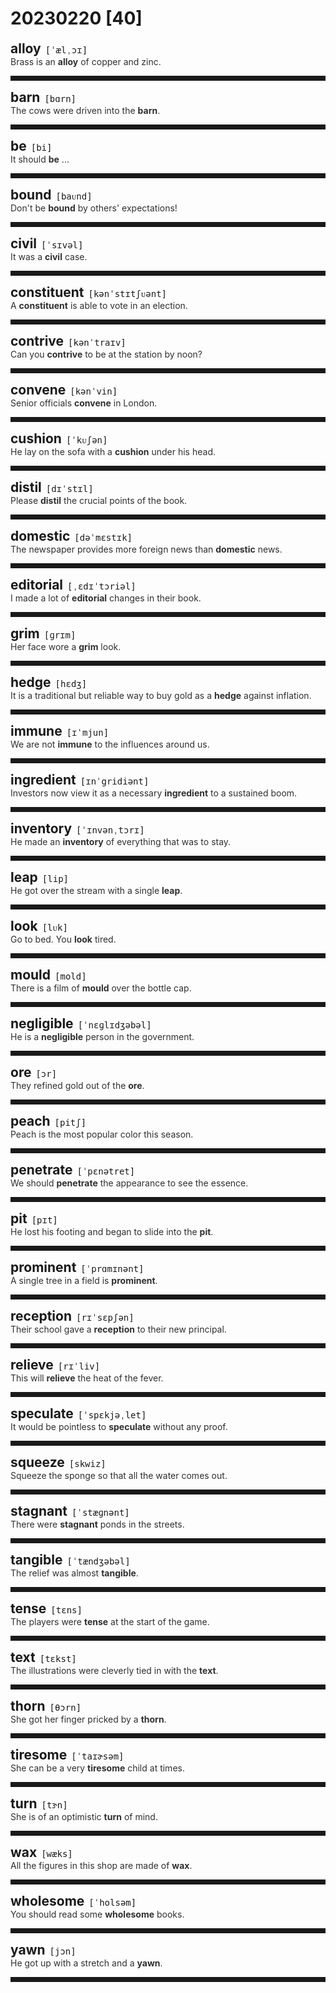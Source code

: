 <style>
/*不显示details的三角符号*/
details > summary::marker {
    display: none;
    content: none;
}
/*去掉外边框*/
details summary{
    outline:none;
    cursor:pointer;/*鼠标放上去之后变成手型*/
}
/*去掉前面默认的小黑三角*/
details summary::-webkit-details-marker{
    display:none; 
}
</style>
# 20230220 [40]  

<div style="display: flex;align-items: baseline;">
    <h2 style="margin-bottom: 0;margin-top: 0">alloy</h2>
    <p style="padding:0 .5em; margin: 0;font-family: monospace;">[ˈælˌɔɪ]</p>
    <p class="interpretation_1507" style="display:none ;padding:0 .5em; margin: 0; white-space: nowrap;overflow: hidden;text-overflow: ellipsis;">n. 合金
v. 把…铸成合金</p>
</div>
<details class="details_1507">
    <summary style="color: #303030;">Brass is an <strong>alloy</strong> of copper and zinc.</summary>
    黄铜是铜和锌的合金。
</details>
<hr style="padding-bottom: 0.5em;" />


<div style="display: flex;align-items: baseline;">
    <h2 style="margin-bottom: 0;margin-top: 0">barn</h2>
    <p style="padding:0 .5em; margin: 0;font-family: monospace;">[bɑrn]</p>
    <p class="interpretation_1507" style="display:none ;padding:0 .5em; margin: 0; white-space: nowrap;overflow: hidden;text-overflow: ellipsis;">n. 谷仓；牲口棚</p>
</div>
<details class="details_1507">
    <summary style="color: #303030;">The cows were driven into the <strong>barn</strong>.</summary>
    牛被赶进了牲口棚。
</details>
<hr style="padding-bottom: 0.5em;" />


<div style="display: flex;align-items: baseline;">
    <h2 style="margin-bottom: 0;margin-top: 0">be</h2>
    <p style="padding:0 .5em; margin: 0;font-family: monospace;">[bi]</p>
    <p class="interpretation_1507" style="display:none ;padding:0 .5em; margin: 0; white-space: nowrap;overflow: hidden;text-overflow: ellipsis;">v. 是；存在；成为</p>
</div>
<details class="details_1507">
    <summary style="color: #303030;">It should <strong>be</strong> ...</summary>
    它应该是…
</details>
<hr style="padding-bottom: 0.5em;" />


<div style="display: flex;align-items: baseline;">
    <h2 style="margin-bottom: 0;margin-top: 0">bound</h2>
    <p style="padding:0 .5em; margin: 0;font-family: monospace;">[baᴜnd]</p>
    <p class="interpretation_1507" style="display:none ;padding:0 .5em; margin: 0; white-space: nowrap;overflow: hidden;text-overflow: ellipsis;">adj. 必定的；有义务的
v. 跳跃；形成…的疆界
n. 跳跃
v. 捆绑；“bind”的过去式和过去分词</p>
</div>
<details class="details_1507">
    <summary style="color: #303030;">Don't be <strong>bound</strong> by others' expectations!</summary>
    不要被他人的期望所束缚！
</details>
<hr style="padding-bottom: 0.5em;" />


<div style="display: flex;align-items: baseline;">
    <h2 style="margin-bottom: 0;margin-top: 0">civil</h2>
    <p style="padding:0 .5em; margin: 0;font-family: monospace;">[ˈsɪvəl]</p>
    <p class="interpretation_1507" style="display:none ;padding:0 .5em; margin: 0; white-space: nowrap;overflow: hidden;text-overflow: ellipsis;">adj. 公民的；国内的；民用的；文明的</p>
</div>
<details class="details_1507">
    <summary style="color: #303030;">It was a <strong>civil</strong> case.</summary>
    这是一起民事案件。
</details>
<hr style="padding-bottom: 0.5em;" />


<div style="display: flex;align-items: baseline;">
    <h2 style="margin-bottom: 0;margin-top: 0">constituent</h2>
    <p style="padding:0 .5em; margin: 0;font-family: monospace;">[kənˈstɪtʃᴜənt]</p>
    <p class="interpretation_1507" style="display:none ;padding:0 .5em; margin: 0; white-space: nowrap;overflow: hidden;text-overflow: ellipsis;">adj. 组成的；构成的；立宪的
n. 成分；要素；选区内的选民</p>
</div>
<details class="details_1507">
    <summary style="color: #303030;">A <strong>constituent</strong> is able to vote in an election.</summary>
    选民可以在选举中进行投票。
</details>
<hr style="padding-bottom: 0.5em;" />


<div style="display: flex;align-items: baseline;">
    <h2 style="margin-bottom: 0;margin-top: 0">contrive</h2>
    <p style="padding:0 .5em; margin: 0;font-family: monospace;">[kənˈtraɪv]</p>
    <p class="interpretation_1507" style="display:none ;padding:0 .5em; margin: 0; white-space: nowrap;overflow: hidden;text-overflow: ellipsis;">v. 图谋；发明；设计；设法做到</p>
</div>
<details class="details_1507">
    <summary style="color: #303030;">Can you <strong>contrive</strong> to be at the station by noon?</summary>
    你能设法在中午前赶到车站吗？
</details>
<hr style="padding-bottom: 0.5em;" />


<div style="display: flex;align-items: baseline;">
    <h2 style="margin-bottom: 0;margin-top: 0">convene</h2>
    <p style="padding:0 .5em; margin: 0;font-family: monospace;">[kənˈvin]</p>
    <p class="interpretation_1507" style="display:none ;padding:0 .5em; margin: 0; white-space: nowrap;overflow: hidden;text-overflow: ellipsis;">v. 召集；集合；开会</p>
</div>
<details class="details_1507">
    <summary style="color: #303030;">Senior officials <strong>convene</strong> in London.</summary>
    高级官员于伦敦集合。
</details>
<hr style="padding-bottom: 0.5em;" />


<div style="display: flex;align-items: baseline;">
    <h2 style="margin-bottom: 0;margin-top: 0">cushion</h2>
    <p style="padding:0 .5em; margin: 0;font-family: monospace;">[ˈkᴜʃən]</p>
    <p class="interpretation_1507" style="display:none ;padding:0 .5em; margin: 0; white-space: nowrap;overflow: hidden;text-overflow: ellipsis;">n. 靠垫；软垫；缓冲物
v. 加衬垫；对…起缓冲作用；减轻…</p>
</div>
<details class="details_1507">
    <summary style="color: #303030;">He lay on the sofa with a <strong>cushion</strong> under his head.</summary>
    他躺在沙发上，头底下枕了一个靠垫。
</details>
<hr style="padding-bottom: 0.5em;" />


<div style="display: flex;align-items: baseline;">
    <h2 style="margin-bottom: 0;margin-top: 0">distil</h2>
    <p style="padding:0 .5em; margin: 0;font-family: monospace;">[dɪˈstɪl]</p>
    <p class="interpretation_1507" style="display:none ;padding:0 .5em; margin: 0; white-space: nowrap;overflow: hidden;text-overflow: ellipsis;">v. 蒸馏；用蒸馏法提取；提炼</p>
</div>
<details class="details_1507">
    <summary style="color: #303030;">Please <strong>distil</strong> the crucial points of the book.</summary>
    请从本书中提炼出关键点。
</details>
<hr style="padding-bottom: 0.5em;" />


<div style="display: flex;align-items: baseline;">
    <h2 style="margin-bottom: 0;margin-top: 0">domestic</h2>
    <p style="padding:0 .5em; margin: 0;font-family: monospace;">[dəˈmɛstɪk]</p>
    <p class="interpretation_1507" style="display:none ;padding:0 .5em; margin: 0; white-space: nowrap;overflow: hidden;text-overflow: ellipsis;">adj. 家庭的；国内的；驯养的
n. 佣人</p>
</div>
<details class="details_1507">
    <summary style="color: #303030;">The newspaper provides more foreign news than <strong>domestic</strong> news.</summary>
    这家报纸刊登的国外消息多于国内消息。
</details>
<hr style="padding-bottom: 0.5em;" />


<div style="display: flex;align-items: baseline;">
    <h2 style="margin-bottom: 0;margin-top: 0">editorial</h2>
    <p style="padding:0 .5em; margin: 0;font-family: monospace;">[ˌɛdɪˈtɔriəl]</p>
    <p class="interpretation_1507" style="display:none ;padding:0 .5em; margin: 0; white-space: nowrap;overflow: hidden;text-overflow: ellipsis;">adj. 编辑的；社论的
n. 社论</p>
</div>
<details class="details_1507">
    <summary style="color: #303030;">I made a lot of <strong>editorial</strong> changes in their book.</summary>
    我在他们的书上做了许多编辑上的修改。
</details>
<hr style="padding-bottom: 0.5em;" />


<div style="display: flex;align-items: baseline;">
    <h2 style="margin-bottom: 0;margin-top: 0">grim</h2>
    <p style="padding:0 .5em; margin: 0;font-family: monospace;">[ɡrɪm]</p>
    <p class="interpretation_1507" style="display:none ;padding:0 .5em; margin: 0; white-space: nowrap;overflow: hidden;text-overflow: ellipsis;">adj. 严厉的；严峻的；冷酷无情的；坚定的；可怕的</p>
</div>
<details class="details_1507">
    <summary style="color: #303030;">Her face wore a <strong>grim</strong> look.</summary>
    她脸上显出严厉的神情。
</details>
<hr style="padding-bottom: 0.5em;" />


<div style="display: flex;align-items: baseline;">
    <h2 style="margin-bottom: 0;margin-top: 0">hedge</h2>
    <p style="padding:0 .5em; margin: 0;font-family: monospace;">[hɛdʒ]</p>
    <p class="interpretation_1507" style="display:none ;padding:0 .5em; margin: 0; white-space: nowrap;overflow: hidden;text-overflow: ellipsis;">n. 树篱；防止损失的手段
v. 用树篱围住；限制；避免</p>
</div>
<details class="details_1507">
    <summary style="color: #303030;">It is a traditional but reliable way to buy gold as a <strong>hedge</strong> against inflation.</summary>
    通过购买黄金来防范通货膨胀是一个传统但可靠的方法。
</details>
<hr style="padding-bottom: 0.5em;" />


<div style="display: flex;align-items: baseline;">
    <h2 style="margin-bottom: 0;margin-top: 0">immune</h2>
    <p style="padding:0 .5em; margin: 0;font-family: monospace;">[ɪˈmjun]</p>
    <p class="interpretation_1507" style="display:none ;padding:0 .5em; margin: 0; white-space: nowrap;overflow: hidden;text-overflow: ellipsis;">adj. 免疫的；有免疫力的；不受影响的</p>
</div>
<details class="details_1507">
    <summary style="color: #303030;">We are not <strong>immune</strong> to the influences around us.</summary>
    我们不能不受周围环境的影响。
</details>
<hr style="padding-bottom: 0.5em;" />


<div style="display: flex;align-items: baseline;">
    <h2 style="margin-bottom: 0;margin-top: 0">ingredient</h2>
    <p style="padding:0 .5em; margin: 0;font-family: monospace;">[ɪnˈgridiənt]</p>
    <p class="interpretation_1507" style="display:none ;padding:0 .5em; margin: 0; white-space: nowrap;overflow: hidden;text-overflow: ellipsis;">n. 成分；配料；要素；因素</p>
</div>
<details class="details_1507">
    <summary style="color: #303030;">Investors now view it as a necessary <strong>ingredient</strong> to a sustained boom.</summary>
    现在投资者却将其看作持续繁荣必不可少的一个因素。
</details>
<hr style="padding-bottom: 0.5em;" />


<div style="display: flex;align-items: baseline;">
    <h2 style="margin-bottom: 0;margin-top: 0">inventory</h2>
    <p style="padding:0 .5em; margin: 0;font-family: monospace;">[ˈɪnvənˌtɔrɪ]</p>
    <p class="interpretation_1507" style="display:none ;padding:0 .5em; margin: 0; white-space: nowrap;overflow: hidden;text-overflow: ellipsis;">n. 详细目录；清单；储备；存货</p>
</div>
<details class="details_1507">
    <summary style="color: #303030;">He made an <strong>inventory</strong> of everything that was to stay.</summary>
    他把所有要留下的东西列了详细的清单。
</details>
<hr style="padding-bottom: 0.5em;" />


<div style="display: flex;align-items: baseline;">
    <h2 style="margin-bottom: 0;margin-top: 0">leap</h2>
    <p style="padding:0 .5em; margin: 0;font-family: monospace;">[lip]</p>
    <p class="interpretation_1507" style="display:none ;padding:0 .5em; margin: 0; white-space: nowrap;overflow: hidden;text-overflow: ellipsis;">v. 跳跃
n. 跳跃</p>
</div>
<details class="details_1507">
    <summary style="color: #303030;">He got over the stream with a single <strong>leap</strong>.</summary>
    他一跃就跳过了小溪。
</details>
<hr style="padding-bottom: 0.5em;" />


<div style="display: flex;align-items: baseline;">
    <h2 style="margin-bottom: 0;margin-top: 0">look</h2>
    <p style="padding:0 .5em; margin: 0;font-family: monospace;">[lᴜk]</p>
    <p class="interpretation_1507" style="display:none ;padding:0 .5em; margin: 0; white-space: nowrap;overflow: hidden;text-overflow: ellipsis;">v. 看；看上去
n. 看</p>
</div>
<details class="details_1507">
    <summary style="color: #303030;">Go to bed. You <strong>look</strong> tired.</summary>
    去睡觉吧，你看起来很累。
</details>
<hr style="padding-bottom: 0.5em;" />


<div style="display: flex;align-items: baseline;">
    <h2 style="margin-bottom: 0;margin-top: 0">mould</h2>
    <p style="padding:0 .5em; margin: 0;font-family: monospace;">[mold]</p>
    <p class="interpretation_1507" style="display:none ;padding:0 .5em; margin: 0; white-space: nowrap;overflow: hidden;text-overflow: ellipsis;">n. 霉；模具
v. 发霉；铸造</p>
</div>
<details class="details_1507">
    <summary style="color: #303030;">There is a film of <strong>mould</strong> over the bottle cap.</summary>
    瓶盖上有一层薄薄的霉菌。
</details>
<hr style="padding-bottom: 0.5em;" />


<div style="display: flex;align-items: baseline;">
    <h2 style="margin-bottom: 0;margin-top: 0">negligible</h2>
    <p style="padding:0 .5em; margin: 0;font-family: monospace;">[ˈnɛɡlɪdʒəbəl]</p>
    <p class="interpretation_1507" style="display:none ;padding:0 .5em; margin: 0; white-space: nowrap;overflow: hidden;text-overflow: ellipsis;">adj. 可以忽略的；微不足道的</p>
</div>
<details class="details_1507">
    <summary style="color: #303030;">He is a <strong>negligible</strong> person in the government.</summary>
    在政府中他是个微不足道的人。
</details>
<hr style="padding-bottom: 0.5em;" />


<div style="display: flex;align-items: baseline;">
    <h2 style="margin-bottom: 0;margin-top: 0">ore</h2>
    <p style="padding:0 .5em; margin: 0;font-family: monospace;">[ɔr]</p>
    <p class="interpretation_1507" style="display:none ;padding:0 .5em; margin: 0; white-space: nowrap;overflow: hidden;text-overflow: ellipsis;">n. 矿石</p>
</div>
<details class="details_1507">
    <summary style="color: #303030;">They refined gold out of the <strong>ore</strong>.</summary>
    他们从矿石中提炼出黄金。
</details>
<hr style="padding-bottom: 0.5em;" />


<div style="display: flex;align-items: baseline;">
    <h2 style="margin-bottom: 0;margin-top: 0">peach</h2>
    <p style="padding:0 .5em; margin: 0;font-family: monospace;">[pitʃ]</p>
    <p class="interpretation_1507" style="display:none ;padding:0 .5em; margin: 0; white-space: nowrap;overflow: hidden;text-overflow: ellipsis;">n. 桃子；桃树；桃红色</p>
</div>
<details class="details_1507">
    <summary style="color: #303030;">Peach is the most popular color this season.</summary>
    桃红色是这一季最受欢迎的颜色。
</details>
<hr style="padding-bottom: 0.5em;" />


<div style="display: flex;align-items: baseline;">
    <h2 style="margin-bottom: 0;margin-top: 0">penetrate</h2>
    <p style="padding:0 .5em; margin: 0;font-family: monospace;">[ˈpɛnətret]</p>
    <p class="interpretation_1507" style="display:none ;padding:0 .5em; margin: 0; white-space: nowrap;overflow: hidden;text-overflow: ellipsis;">v. 渗透；看穿；洞察</p>
</div>
<details class="details_1507">
    <summary style="color: #303030;">We should <strong>penetrate</strong> the appearance to see the essence.</summary>
    我们要透过现象看本质。
</details>
<hr style="padding-bottom: 0.5em;" />


<div style="display: flex;align-items: baseline;">
    <h2 style="margin-bottom: 0;margin-top: 0">pit</h2>
    <p style="padding:0 .5em; margin: 0;font-family: monospace;">[pɪt]</p>
    <p class="interpretation_1507" style="display:none ;padding:0 .5em; margin: 0; white-space: nowrap;overflow: hidden;text-overflow: ellipsis;">n. 坑；凹洞；矿井
v. 使凹陷</p>
</div>
<details class="details_1507">
    <summary style="color: #303030;">He lost his footing and began to slide into the <strong>pit</strong>.</summary>
    他一脚踩空，开始往坑里滑。
</details>
<hr style="padding-bottom: 0.5em;" />


<div style="display: flex;align-items: baseline;">
    <h2 style="margin-bottom: 0;margin-top: 0">prominent</h2>
    <p style="padding:0 .5em; margin: 0;font-family: monospace;">[ˈprɑmɪnənt]</p>
    <p class="interpretation_1507" style="display:none ;padding:0 .5em; margin: 0; white-space: nowrap;overflow: hidden;text-overflow: ellipsis;">adj. 突出的；显著的；杰出的</p>
</div>
<details class="details_1507">
    <summary style="color: #303030;">A single tree in a field is <strong>prominent</strong>.</summary>
    田野中独立的一棵树是极为突出的。
</details>
<hr style="padding-bottom: 0.5em;" />


<div style="display: flex;align-items: baseline;">
    <h2 style="margin-bottom: 0;margin-top: 0">reception</h2>
    <p style="padding:0 .5em; margin: 0;font-family: monospace;">[rɪˈsɛpʃən]</p>
    <p class="interpretation_1507" style="display:none ;padding:0 .5em; margin: 0; white-space: nowrap;overflow: hidden;text-overflow: ellipsis;">n. 接待；招待会</p>
</div>
<details class="details_1507">
    <summary style="color: #303030;">Their school gave a <strong>reception</strong> to their new principal.</summary>
    他们学校为新校长举办了一个招待会。
</details>
<hr style="padding-bottom: 0.5em;" />


<div style="display: flex;align-items: baseline;">
    <h2 style="margin-bottom: 0;margin-top: 0">relieve</h2>
    <p style="padding:0 .5em; margin: 0;font-family: monospace;">[rɪˈliv]</p>
    <p class="interpretation_1507" style="display:none ;padding:0 .5em; margin: 0; white-space: nowrap;overflow: hidden;text-overflow: ellipsis;">v. 减轻；缓解</p>
</div>
<details class="details_1507">
    <summary style="color: #303030;">This will <strong>relieve</strong> the heat of the fever.</summary>
    这会减轻发烧的热度。
</details>
<hr style="padding-bottom: 0.5em;" />


<div style="display: flex;align-items: baseline;">
    <h2 style="margin-bottom: 0;margin-top: 0">speculate</h2>
    <p style="padding:0 .5em; margin: 0;font-family: monospace;">[ˈspɛkjəˌlet]</p>
    <p class="interpretation_1507" style="display:none ;padding:0 .5em; margin: 0; white-space: nowrap;overflow: hidden;text-overflow: ellipsis;">v. 推测；思索；投机</p>
</div>
<details class="details_1507">
    <summary style="color: #303030;">It would be pointless to <strong>speculate</strong> without any proof.</summary>
    我们没有证据的情况下，妄加推测是没有意义的。
</details>
<hr style="padding-bottom: 0.5em;" />


<div style="display: flex;align-items: baseline;">
    <h2 style="margin-bottom: 0;margin-top: 0">squeeze</h2>
    <p style="padding:0 .5em; margin: 0;font-family: monospace;">[skwiz]</p>
    <p class="interpretation_1507" style="display:none ;padding:0 .5em; margin: 0; white-space: nowrap;overflow: hidden;text-overflow: ellipsis;">v. 捏；榨；挤（进）
n. 捏；榨；挤</p>
</div>
<details class="details_1507">
    <summary style="color: #303030;">Squeeze the sponge so that all the water comes out.</summary>
    捏紧海绵，把水挤出来。
</details>
<hr style="padding-bottom: 0.5em;" />


<div style="display: flex;align-items: baseline;">
    <h2 style="margin-bottom: 0;margin-top: 0">stagnant</h2>
    <p style="padding:0 .5em; margin: 0;font-family: monospace;">[ˈstæɡnənt]</p>
    <p class="interpretation_1507" style="display:none ;padding:0 .5em; margin: 0; white-space: nowrap;overflow: hidden;text-overflow: ellipsis;">adj. 不流动的；停滞的；不景气的</p>
</div>
<details class="details_1507">
    <summary style="color: #303030;">There were <strong>stagnant</strong> ponds in the streets.</summary>
    街上有死水潭。
</details>
<hr style="padding-bottom: 0.5em;" />


<div style="display: flex;align-items: baseline;">
    <h2 style="margin-bottom: 0;margin-top: 0">tangible</h2>
    <p style="padding:0 .5em; margin: 0;font-family: monospace;">[ˈtændʒəbəl]</p>
    <p class="interpretation_1507" style="display:none ;padding:0 .5em; margin: 0; white-space: nowrap;overflow: hidden;text-overflow: ellipsis;">adj. 可触摸的；实际的；有形的；确凿的</p>
</div>
<details class="details_1507">
    <summary style="color: #303030;">The relief was almost <strong>tangible</strong>.</summary>
    这种解脱几乎可以感觉得到。
</details>
<hr style="padding-bottom: 0.5em;" />


<div style="display: flex;align-items: baseline;">
    <h2 style="margin-bottom: 0;margin-top: 0">tense</h2>
    <p style="padding:0 .5em; margin: 0;font-family: monospace;">[tɛns]</p>
    <p class="interpretation_1507" style="display:none ;padding:0 .5em; margin: 0; white-space: nowrap;overflow: hidden;text-overflow: ellipsis;">adj. 紧张的；拉紧的
n. 时态</p>
</div>
<details class="details_1507">
    <summary style="color: #303030;">The players were <strong>tense</strong> at the start of the game.</summary>
    队员们在比赛开始时很紧张。
</details>
<hr style="padding-bottom: 0.5em;" />


<div style="display: flex;align-items: baseline;">
    <h2 style="margin-bottom: 0;margin-top: 0">text</h2>
    <p style="padding:0 .5em; margin: 0;font-family: monospace;">[tɛkst]</p>
    <p class="interpretation_1507" style="display:none ;padding:0 .5em; margin: 0; white-space: nowrap;overflow: hidden;text-overflow: ellipsis;">n. 文本；课文
v. 发短信</p>
</div>
<details class="details_1507">
    <summary style="color: #303030;">The illustrations were cleverly tied in with the <strong>text</strong>.</summary>
    插图与文本配合得很巧妙。
</details>
<hr style="padding-bottom: 0.5em;" />


<div style="display: flex;align-items: baseline;">
    <h2 style="margin-bottom: 0;margin-top: 0">thorn</h2>
    <p style="padding:0 .5em; margin: 0;font-family: monospace;">[θɔrn]</p>
    <p class="interpretation_1507" style="display:none ;padding:0 .5em; margin: 0; white-space: nowrap;overflow: hidden;text-overflow: ellipsis;">n. 刺；棘；荆棘</p>
</div>
<details class="details_1507">
    <summary style="color: #303030;">She got her finger pricked by a <strong>thorn</strong>.</summary>
    她的手指被刺扎了一下。
</details>
<hr style="padding-bottom: 0.5em;" />


<div style="display: flex;align-items: baseline;">
    <h2 style="margin-bottom: 0;margin-top: 0">tiresome</h2>
    <p style="padding:0 .5em; margin: 0;font-family: monospace;">[ˈtaɪɚsəm]</p>
    <p class="interpretation_1507" style="display:none ;padding:0 .5em; margin: 0; white-space: nowrap;overflow: hidden;text-overflow: ellipsis;">adj. 讨厌的；令人厌烦的</p>
</div>
<details class="details_1507">
    <summary style="color: #303030;">She can be a very <strong>tiresome</strong> child at times.</summary>
    她有时是个很烦人的孩子。
</details>
<hr style="padding-bottom: 0.5em;" />


<div style="display: flex;align-items: baseline;">
    <h2 style="margin-bottom: 0;margin-top: 0">turn</h2>
    <p style="padding:0 .5em; margin: 0;font-family: monospace;">[tɝn]</p>
    <p class="interpretation_1507" style="display:none ;padding:0 .5em; margin: 0; white-space: nowrap;overflow: hidden;text-overflow: ellipsis;">v. 转；转弯；转动；使变成；使不适
n. 转弯；翻转；转变</p>
</div>
<details class="details_1507">
    <summary style="color: #303030;">She is of an optimistic <strong>turn</strong> of mind.</summary>
    她生性乐观。
</details>
<hr style="padding-bottom: 0.5em;" />


<div style="display: flex;align-items: baseline;">
    <h2 style="margin-bottom: 0;margin-top: 0">wax</h2>
    <p style="padding:0 .5em; margin: 0;font-family: monospace;">[wæks]</p>
    <p class="interpretation_1507" style="display:none ;padding:0 .5em; margin: 0; white-space: nowrap;overflow: hidden;text-overflow: ellipsis;">n. 蜡
v. 给…上蜡</p>
</div>
<details class="details_1507">
    <summary style="color: #303030;">All the figures in this shop are made of <strong>wax</strong>.</summary>
    这个店里所有的塑像都是蜡制的。
</details>
<hr style="padding-bottom: 0.5em;" />


<div style="display: flex;align-items: baseline;">
    <h2 style="margin-bottom: 0;margin-top: 0">wholesome</h2>
    <p style="padding:0 .5em; margin: 0;font-family: monospace;">[ˈholsəm]</p>
    <p class="interpretation_1507" style="display:none ;padding:0 .5em; margin: 0; white-space: nowrap;overflow: hidden;text-overflow: ellipsis;">adj. 健康的；有益身心的</p>
</div>
<details class="details_1507">
    <summary style="color: #303030;">You should read some <strong>wholesome</strong> books.</summary>
    你应当读些有益的书。
</details>
<hr style="padding-bottom: 0.5em;" />


<div style="display: flex;align-items: baseline;">
    <h2 style="margin-bottom: 0;margin-top: 0">yawn</h2>
    <p style="padding:0 .5em; margin: 0;font-family: monospace;">[jɔn]</p>
    <p class="interpretation_1507" style="display:none ;padding:0 .5em; margin: 0; white-space: nowrap;overflow: hidden;text-overflow: ellipsis;">v. 打呵欠
n. 呵欠</p>
</div>
<details class="details_1507">
    <summary style="color: #303030;">He got up with a stretch and a <strong>yawn</strong>.</summary>
    他站起来伸了个懒腰，打了个呵欠。
</details>
<hr style="padding-bottom: 0.5em;" />

<script>
const details = document.querySelectorAll('.details_1507');
const translates = document.querySelectorAll('.interpretation_1507');

details.forEach((item, index) => item.addEventListener('toggle', () => {
    if (item.open) {
        translates[index].style.display = 'block';
    } else translates[index].style.display = 'none';
}));
</script>
